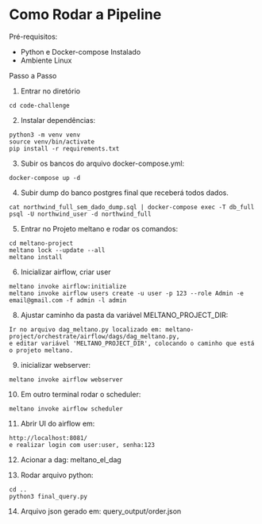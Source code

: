 # Como Rodar a Pipeline

Pré-requisitos:
- Python e Docker-compose Instalado
- Ambiente Linux

Passo a Passo
  
1. Entrar no diretório
```
cd code-challenge
```

2. Instalar dependências:
```
python3 -m venv venv
source venv/bin/activate 
pip install -r requirements.txt 
```
3. Subir os bancos do arquivo docker-compose.yml:
```
docker-compose up -d
```

4. Subir dump do banco postgres final que receberá todos dados.
```
cat northwind_full_sem_dado_dump.sql | docker-compose exec -T db_full psql -U northwind_user -d northwind_full
```
   
5. Entrar no Projeto meltano e rodar os comandos:
```
cd meltano-project
meltano lock --update --all
meltano install
```

6. Inicializar airflow, criar user 
```
meltano invoke airflow:initialize
meltano invoke airflow users create -u user -p 123 --role Admin -e email@gmail.com -f admin -l admin
```
8. Ajustar caminho da pasta da variável MELTANO_PROJECT_DIR:
```
Ir no arquivo dag_meltano.py localizado em: meltano-project/orchestrate/airflow/dags/dag_meltano.py,
e editar variável 'MELTANO_PROJECT_DIR', colocando o caminho que está o projeto meltano.
```
9. inicializar webserver:
```
meltano invoke airflow webserver
```
10. Em outro terminal rodar o scheduler:
```
meltano invoke airflow scheduler
```

11. Abrir UI do airflow em:
```
http://localhost:8081/
e realizar login com user:user, senha:123
```

12. Acionar a dag: meltano_el_dag

13. Rodar arquivo python:
```
cd ..
python3 final_query.py
```

14. Arquivo json gerado em:  query_output/order.json
